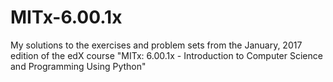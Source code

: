 # MITx-6.00.1x
My solutions to the exercises and problem sets from the January, 2017 edition of the edX course "MITx: 6.00.1x - Introduction to Computer Science and Programming Using Python"
